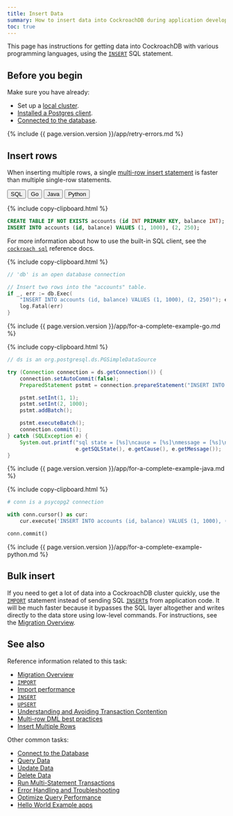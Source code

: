 ```yaml
---
title: Insert Data
summary: How to insert data into CockroachDB during application development
toc: true
---
```


This page has instructions for getting data into CockroachDB with various programming languages, using the [`INSERT`](insert.html) SQL statement.

## Before you begin

Make sure you have already:

- Set up a [local cluster](secure-a-cluster.html).
- [Installed a Postgres client](install-client-drivers.html).
- [Connected to the database](connect-to-the-database.html).

{% include {{ page.version.version }}/app/retry-errors.md %}

## Insert rows

When inserting multiple rows, a single [multi-row insert statement](insert.html#insert-multiple-rows-into-an-existing-table) is faster than multiple single-row statements.

<div class="filters filters__code clearfix">
  <button class="filter-button" data-scope="sql">SQL</button>
  <button class="filter-button" data-scope="go">Go</button>
  <button class="filter-button" data-scope="java">Java</button>
  <button class="filter-button" data-scope="python">Python</button>
</div>

<section class="filter-content" markdown="1" data-scope="sql">

{% include copy-clipboard.html %}
~~~ sql
CREATE TABLE IF NOT EXISTS accounts (id INT PRIMARY KEY, balance INT);
INSERT INTO accounts (id, balance) VALUES (1, 1000), (2, 250);
~~~

For more information about how to use the built-in SQL client, see the [`cockroach sql`](cockroach-sql.html) reference docs.

</section>

<section class="filter-content" markdown="1" data-scope="go">

{% include copy-clipboard.html %}
~~~ go
// 'db' is an open database connection

// Insert two rows into the "accounts" table.
if _, err := db.Exec(
    "INSERT INTO accounts (id, balance) VALUES (1, 1000), (2, 250)"); err != nil {
    log.Fatal(err)
}
~~~

{% include {{ page.version.version }}/app/for-a-complete-example-go.md %}

</section>

<section class="filter-content" markdown="1" data-scope="java">

{% include copy-clipboard.html %}
~~~ java
// ds is an org.postgresql.ds.PGSimpleDataSource

try (Connection connection = ds.getConnection()) {
    connection.setAutoCommit(false);
    PreparedStatement pstmt = connection.prepareStatement("INSERT INTO accounts (id, balance) VALUES (?, ?)");

    pstmt.setInt(1, 1);
    pstmt.setInt(2, 1000);
    pstmt.addBatch();

    pstmt.executeBatch();
    connection.commit();
} catch (SQLException e) {
    System.out.printf("sql state = [%s]\ncause = [%s]\nmessage = [%s]\n",
                      e.getSQLState(), e.getCause(), e.getMessage());
}
~~~

{% include {{ page.version.version }}/app/for-a-complete-example-java.md %}

</section>

<section class="filter-content" markdown="1" data-scope="python">

{% include copy-clipboard.html %}
~~~ python
# conn is a psycopg2 connection

with conn.cursor() as cur:
    cur.execute('INSERT INTO accounts (id, balance) VALUES (1, 1000), (2, 250)')

conn.commit()
~~~

{% include {{ page.version.version }}/app/for-a-complete-example-python.md %}

</section>

## Bulk insert

If you need to get a lot of data into a CockroachDB cluster quickly, use the [`IMPORT`](import.html) statement instead of sending SQL [`INSERT`s](insert.html) from application code. It will be much faster because it bypasses the SQL layer altogether and writes directly to the data store using low-level commands. For instructions, see the [Migration Overview](migration-overview.html).

## See also

Reference information related to this task:

- [Migration Overview](migration-overview.html)
- [`IMPORT`](import.html)
- [Import performance](import.html#performance)
- [`INSERT`](insert.html)
- [`UPSERT`](upsert.html)
- [Understanding and Avoiding Transaction Contention](performance-best-practices-overview.html#understanding-and-avoiding-transaction-contention)
- [Multi-row DML best practices](performance-best-practices-overview.html#multi-row-dml-best-practices)
- [Insert Multiple Rows](insert.html#insert-multiple-rows-into-an-existing-table)

Other common tasks:

- [Connect to the Database](connect-to-the-database.html)
- [Query Data](query-data.html)
- [Update Data](update-data.html)
- [Delete Data](delete-data.html)
- [Run Multi-Statement Transactions](run-multi-statement-transactions.html)
- [Error Handling and Troubleshooting](error-handling-and-troubleshooting.html)
- [Optimize Query Performance](make-queries-fast.html)
- [Hello World Example apps](hello-world-example-apps.html)

<!-- Reference Links -->

[manual]: manual-deployment.html
[orchestrated]: orchestration.html
[local_secure]: secure-a-cluster.html
[connection_params]: connection-parameters.html
